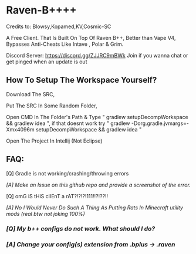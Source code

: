 # **Raven-B++++**

Credits to: Blowsy,Kopamed,KV,Cosmic-SC

A Free Client. That Is Built On Top Of Raven B++, Better than Vape V4, Bypasses Anti-Cheats Like Intave , Polar & Grim.

Discord Server: https://discord.gg/ZJJRC9mBWk Join if you wanna chat or get pinged when an update is out

## How To Setup The Workspace Yourself?                                                                                                                                                                                                   
Download The SRC,

Put The SRC In Some Random Folder,

Open CMD In The Folder's Path & Type " gradlew setupDecompWorkspace && gradlew idea ", if that doesnt work try " gradlew -Dorg.gradle.jvmargs=-Xmx4096m setupDecompWorkspace && gradlew idea "

Open The Project In Intellij (Not Eclipse)

## FAQ:                                                                                                                                                                                                                         
[Q] Gradle is not working/crashing/throwing errors

_[A] Make an Issue on this github repo and provide a screenshot of the error._

[Q] omG iS tHiS clIEnT a rAT?!?!?!111!!?!??!!

_[A] No I Would Never Do Such A Thing As Putting Rats In Minecraft utility mods (real btw not joking 100%)_

### _**[Q] My b++ configs do not work. What should I do?**_

### _**[A] Change your config(s) extension from .bplus -> .raven**_
